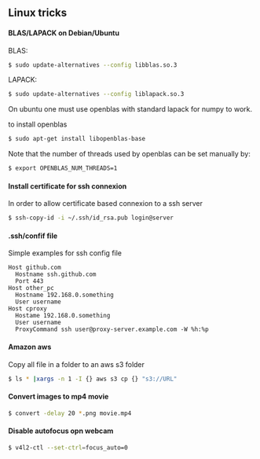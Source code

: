 ## Linux tricks

#### BLAS/LAPACK on Debian/Ubuntu

BLAS:
```bash
$ sudo update-alternatives --config libblas.so.3
```

LAPACK:
```bash
$ sudo update-alternatives --config liblapack.so.3
```
On ubuntu one must use openblas with standard lapack for numpy to work.

to install openblas
```bash
$ sudo apt-get install libopenblas-base
```

Note that the number of threads used by openblas can be set manually by:
```bash
$ export OPENBLAS_NUM_THREADS=1
```


#### Install certificate for ssh connexion

In order to allow certificate based connexion to a ssh server

```bash
$ ssh-copy-id -i ~/.ssh/id_rsa.pub login@server
```

#### .ssh/confif file

Simple examples for ssh config file

```
Host github.com
  Hostname ssh.github.com
  Port 443
Host other_pc
  Hostname 192.168.0.something
  User username 
Host cproxy
  Hostame 192.168.0.something
  User username
  ProxyCommand ssh user@proxy-server.example.com -W %h:%p
```


#### Amazon aws

Copy all file in a folder to an aws s3 folder
```bash
$ ls * |xargs -n 1 -I {} aws s3 cp {} "s3://URL" 
```


#### Convert images to mp4 movie

```bash
$ convert -delay 20 *.png movie.mp4
```

#### Disable autofocus opn webcam

```bash
$ v4l2-ctl --set-ctrl=focus_auto=0
```


